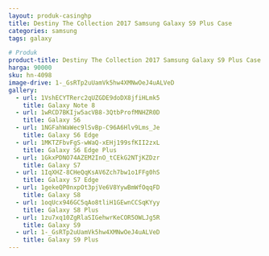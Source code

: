```yaml
---
layout: produk-casinghp
title: Destiny The Collection 2017 Samsung Galaxy S9 Plus Case
categories: samsung
tags: galaxy

# Produk
product-title: Destiny The Collection 2017 Samsung Galaxy S9 Plus Case
harga: 90000
sku: hn-4098
image-drive: 1-_GsRTp2uUamVk5hw4XMNwOeJ4uALVeD
gallery:
  - url: 1VshECYTRerc2qUZGDE9doDX8jfiHLmk5
    title: Galaxy Note 8
  - url: 1wRCD7BKIjw5acVB8-3QtbProfMNHZR0D
    title: Galaxy S6
  - url: 1NGFahWaWec9lSvBp-C96A6Hlv9Lms_Je
    title: Galaxy S6 Edge
  - url: 1MKTZFbvFgS-wWaQ-xEHj199sfKII2zxL
    title: Galaxy S6 Edge Plus
  - url: 1GkxPDNO74AZEM2InO_tCEkG2NTjKZDzr
    title: Galaxy S7
  - url: 1IqXHZ-8CHeQqKsAV6Zch7bw1o1FFg0hS
    title: Galaxy S7 Edge
  - url: 1gekeQP0nxpOt3pjVe6V8YywBmWfOqqFD
    title: Galaxy S8
  - url: 1oqUcx946GC5qAo8tliH1GEwnCCSqKYyy
    title: Galaxy S8 Plus
  - url: 1zu7xq10ZgRlaSIGehwrKeCOR5OWLJg5R
    title: Galaxy S9
  - url: 1-_GsRTp2uUamVk5hw4XMNwOeJ4uALVeD
    title: Galaxy S9 Plus
---
```

